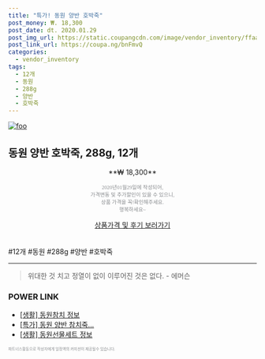 ```yaml
--- 
title: "특가! 동원 양반 호박죽" 
post_money: ₩. 18,300 
post_date: dt. 2020.01.29 
post_img_url: https://static.coupangcdn.com/image/vendor_inventory/ffaa/d1b6f833ffeaa89c6a0a5fe7a1c46de72006b11bd7b624fb3c47f3c66ffa.jpg 
post_link_url: https://coupa.ng/bnFmvQ 
categories: 
  - vendor_inventory 
tags: 
  - 12개 
  - 동원 
  - 288g 
  - 양반 
  - 호박죽 
--- 
```

[![foo](https://static.coupangcdn.com/image/vendor_inventory/ffaa/d1b6f833ffeaa89c6a0a5fe7a1c46de72006b11bd7b624fb3c47f3c66ffa.jpg)](https://coupa.ng/bnFmvQ) 

## 동원 양반 호박죽, 288g, 12개 
<p style="text-align: center;">**₩ 18,300**</p> 
<p style="text-align: center;"><span style="color: #898c8f; font-family: Georgia,Times,serif; font-size: 0.75em;">2020년01월29일에 작성되어, <br>가격변동 및 추가할인이 있을 수 있으니,<br> 상품 가격을 꼭!확인해주세요.<br>행복하세요~</span> 
</p>	 
<div markdown="0" style="text-align: center;"><a href="https://coupa.ng/bnFmvQ" class="btn btn--success">상품가격 및 후기 보러가기</a></div> 
<br><br> 
  #12개 #동원 #288g #양반 #호박죽 
<hr> 

> 위대한 것 치고 정열이 없이 이루어진 것은 없다. - 에머슨 


### POWER LINK

* <a href="https://blog.naver.com/fash111/221767344374" target="_blank"> [생활] 동원참치 정보 </a>
* <a href="https://blog.naver.com/santokki14/221788913530" target="_blank">[특가] 동원 양반 참치죽...</a>
* <a href="https://blog.naver.com/sakai111/221765313899" target="_blank"> [생활] 동원선물세트 정보 </a>

<span style="color: #898c8f; font-family: Georgia,Times,serif; font-size: 0.55em;">파트너스활동으로 작성자에게 일정액의 커미션이 제공될수 있습니다.</span> 
